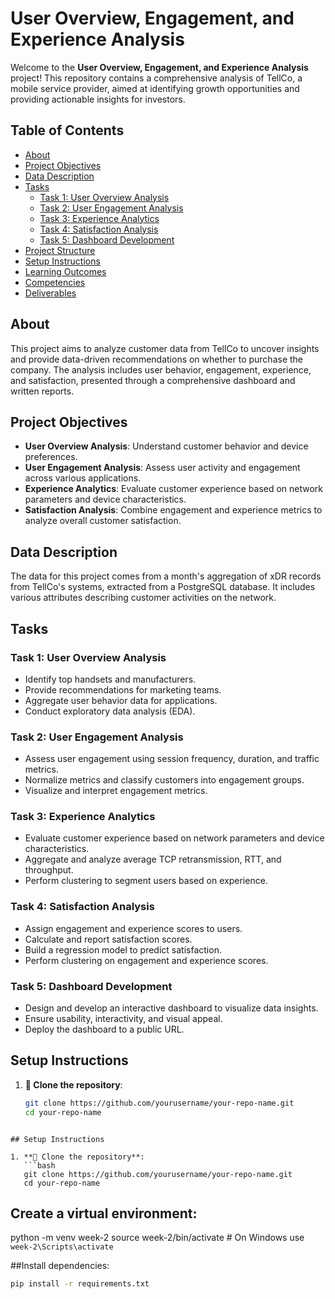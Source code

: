 # User Overview, Engagement, and Experience Analysis

Welcome to the **User Overview, Engagement, and Experience Analysis** project! This repository contains a comprehensive analysis of TellCo, a mobile service provider, aimed at identifying growth opportunities and providing actionable insights for investors.

## Table of Contents
- [About](#about)
- [Project Objectives](#project-objectives)
- [Data Description](#data-description)
- [Tasks](#tasks)
  - [Task 1: User Overview Analysis](#task-1-user-overview-analysis)
  - [Task 2: User Engagement Analysis](#task-2-user-engagement-analysis)
  - [Task 3: Experience Analytics](#task-3-experience-analytics)
  - [Task 4: Satisfaction Analysis](#task-4-satisfaction-analysis)
  - [Task 5: Dashboard Development](#task-5-dashboard-development)
- [Project Structure](#project-structure)
- [Setup Instructions](#setup-instructions)
- [Learning Outcomes](#learning-outcomes)
- [Competencies](#competencies)
- [Deliverables](#deliverables)

## About
This project aims to analyze customer data from TellCo to uncover insights and provide data-driven recommendations on whether to purchase the company. The analysis includes user behavior, engagement, experience, and satisfaction, presented through a comprehensive dashboard and written reports.

## Project Objectives
- **User Overview Analysis**: Understand customer behavior and device preferences.
- **User Engagement Analysis**: Assess user activity and engagement across various applications.
- **Experience Analytics**: Evaluate customer experience based on network parameters and device characteristics.
- **Satisfaction Analysis**: Combine engagement and experience metrics to analyze overall customer satisfaction.

## Data Description
The data for this project comes from a month's aggregation of xDR records from TellCo's systems, extracted from a PostgreSQL database. It includes various attributes describing customer activities on the network.

## Tasks

### Task 1: User Overview Analysis
- Identify top handsets and manufacturers.
- Provide recommendations for marketing teams.
- Aggregate user behavior data for applications.
- Conduct exploratory data analysis (EDA).

### Task 2: User Engagement Analysis
- Assess user engagement using session frequency, duration, and traffic metrics.
- Normalize metrics and classify customers into engagement groups.
- Visualize and interpret engagement metrics.

### Task 3: Experience Analytics
- Evaluate customer experience based on network parameters and device characteristics.
- Aggregate and analyze average TCP retransmission, RTT, and throughput.
- Perform clustering to segment users based on experience.

### Task 4: Satisfaction Analysis
- Assign engagement and experience scores to users.
- Calculate and report satisfaction scores.
- Build a regression model to predict satisfaction.
- Perform clustering on engagement and experience scores.

### Task 5: Dashboard Development
- Design and develop an interactive dashboard to visualize data insights.
- Ensure usability, interactivity, and visual appeal.
- Deploy the dashboard to a public URL.


## Setup Instructions

1. **🚀 Clone the repository**:
   ```bash
   git clone https://github.com/yourusername/your-repo-name.git
   cd your-repo-name
```

## Setup Instructions

1. **🚀 Clone the repository**:
   ```bash
   git clone https://github.com/yourusername/your-repo-name.git
   cd your-repo-name

  ```
## Create a virtual environment:
python -m venv week-2
source week-2/bin/activate  # On Windows use `week-2\Scripts\activate`

  
##Install dependencies:
 ```bash
pip install -r requirements.txt

 ```
